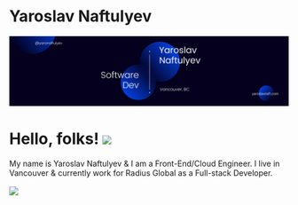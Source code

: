 # Yaroslav Naftulyev

[![Header](./Banner.png "Header")](http://www.yaroslavnaft.com/)


# Hello, folks! <img src="https://raw.githubusercontent.com/MartinHeinz/MartinHeinz/master/wave.gif" width="30px">

My name is Yaroslav Naftulyev & I am a Front-End/Cloud Engineer. I live in Vancouver & currently work for Radius Global as a Full-stack Developer.


<img align="center" src="https://github-readme-stats.vercel.app/api/<CARD_TYPE>/?username=<USERNAME>&theme=<THEME_NAME>" />
